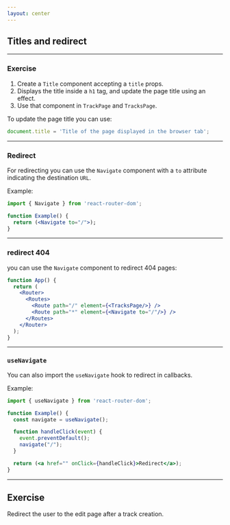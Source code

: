 ```yaml
---
layout: center
---
```


## Titles and redirect

<Toc maxDepth="2" mode="onlySiblings"/>

---

### Exercise

1. Create a `Title` component accepting a `title` props.
2. Displays the title inside a `h1` tag, and update the page title using an effect.
3. Use that component in `TrackPage` and `TracksPage`.

To update the page title you can use:
```jsx
document.title = 'Title of the page displayed in the browser tab';
```

---

### Redirect

For redirecting you can use the `Navigate` component with a `to` attribute indicating the destination `URL`.

Example:
```jsx
import { Navigate } from 'react-router-dom';

function Example() {
  return (<Navigate to="/">);
}
```

---

### redirect 404

you can use the `Navigate` component to redirect 404 pages:
```jsx
function App() {
  return (
    <Router>
      <Routes>
        <Route path="/" element={<TracksPage/>} />
        <Route path="*" element={<Navigate to="/"/>} />
      </Routes>
    </Router>
  );
}
```

---

### `useNavigate`

You can also import the `useNavigate` hook to redirect in callbacks.

Example:
```jsx
import { useNavigate } from 'react-router-dom';

function Example() {
  const navigate = useNavigate();

  function handleClick(event) {
    event.preventDefault();
    navigate("/");
  }

  return (<a href="" onClick={handleClick}>Redirect</a>);
}
```

---

## Exercise

Redirect the user to the edit page after a track creation.
